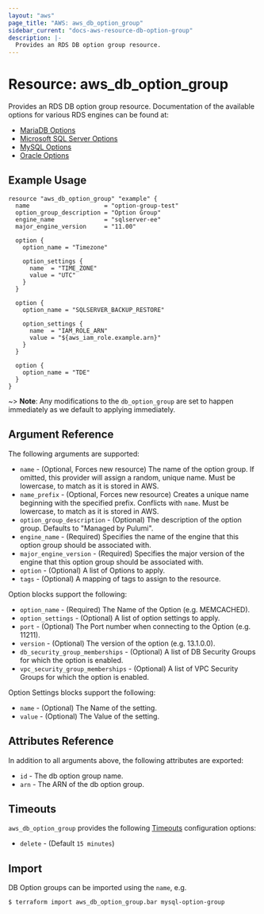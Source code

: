```yaml
---
layout: "aws"
page_title: "AWS: aws_db_option_group"
sidebar_current: "docs-aws-resource-db-option-group"
description: |-
  Provides an RDS DB option group resource.
---
```


# Resource: aws_db_option_group

Provides an RDS DB option group resource. Documentation of the available options for various RDS engines can be found at:
* [MariaDB Options](https://docs.aws.amazon.com/AmazonRDS/latest/UserGuide/Appendix.MariaDB.Options.html)
* [Microsoft SQL Server Options](https://docs.aws.amazon.com/AmazonRDS/latest/UserGuide/Appendix.SQLServer.Options.html)
* [MySQL Options](https://docs.aws.amazon.com/AmazonRDS/latest/UserGuide/Appendix.MySQL.Options.html)
* [Oracle Options](https://docs.aws.amazon.com/AmazonRDS/latest/UserGuide/Appendix.Oracle.Options.html)

## Example Usage

```hcl
resource "aws_db_option_group" "example" {
  name                     = "option-group-test"
  option_group_description = "Option Group"
  engine_name              = "sqlserver-ee"
  major_engine_version     = "11.00"

  option {
    option_name = "Timezone"

    option_settings {
      name  = "TIME_ZONE"
      value = "UTC"
    }
  }

  option {
    option_name = "SQLSERVER_BACKUP_RESTORE"

    option_settings {
      name  = "IAM_ROLE_ARN"
      value = "${aws_iam_role.example.arn}"
    }
  }

  option {
    option_name = "TDE"
  }
}
```

~> **Note**: Any modifications to the `db_option_group` are set to happen immediately as we default to applying immediately.

## Argument Reference

The following arguments are supported:

* `name` - (Optional, Forces new resource) The name of the option group. If omitted, this provider will assign a random, unique name. Must be lowercase, to match as it is stored in AWS.
* `name_prefix` - (Optional, Forces new resource) Creates a unique name beginning with the specified prefix. Conflicts with `name`. Must be lowercase, to match as it is stored in AWS.
* `option_group_description` - (Optional) The description of the option group. Defaults to "Managed by Pulumi".
* `engine_name` - (Required) Specifies the name of the engine that this option group should be associated with.
* `major_engine_version` - (Required) Specifies the major version of the engine that this option group should be associated with.
* `option` - (Optional) A list of Options to apply.
* `tags` - (Optional) A mapping of tags to assign to the resource.

Option blocks support the following:

* `option_name` - (Required) The Name of the Option (e.g. MEMCACHED).
* `option_settings` - (Optional) A list of option settings to apply.
* `port` - (Optional) The Port number when connecting to the Option (e.g. 11211).
* `version` - (Optional) The version of the option (e.g. 13.1.0.0).
* `db_security_group_memberships` - (Optional) A list of DB Security Groups for which the option is enabled.
* `vpc_security_group_memberships` - (Optional) A list of VPC Security Groups for which the option is enabled.

Option Settings blocks support the following:

* `name` - (Optional) The Name of the setting.
* `value` - (Optional) The Value of the setting.

## Attributes Reference

In addition to all arguments above, the following attributes are exported:

* `id` - The db option group name.
* `arn` - The ARN of the db option group.

## Timeouts

`aws_db_option_group` provides the following
[Timeouts](/docs/configuration/resources.html#timeouts) configuration options:

- `delete` - (Default `15 minutes`)

## Import

DB Option groups can be imported using the `name`, e.g.

```
$ terraform import aws_db_option_group.bar mysql-option-group
```
